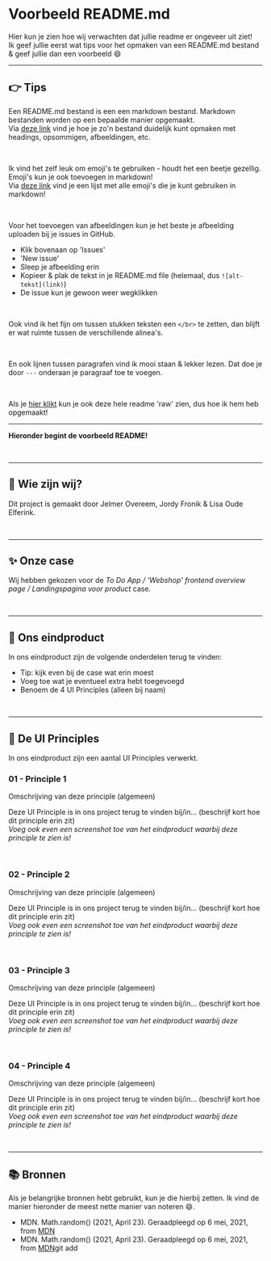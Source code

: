 # Voorbeeld README.md
Hier kun je zien hoe wij verwachten dat jullie readme er ongeveer uit ziet!  
Ik geef jullie eerst wat tips voor het opmaken van een README.md bestand & geef jullie dan een voorbeeld :smile:

---

<!-------------------------- New Paragraph -------------------------->

## :point_right: Tips

Een README.md bestand is een een markdown bestand. Markdown bestanden worden op een bepaalde manier opgemaakt.  
Via [deze link](https://www.markdownguide.org/cheat-sheet/) vind je hoe je zo'n bestand duidelijk kunt opmaken met headings, opsommigen, afbeeldingen, etc.

</br> 

Ik vind het zelf leuk om emoji's te gebruiken - houdt het een beetje gezellig. Emoji's kun je ook toevoegen in markdown!  
Via [deze link](https://github.com/ikatyang/emoji-cheat-sheet) vind je een lijst met alle emoji's die je kunt gebruiken in markdown!

</br> 

Voor het toevoegen van afbeeldingen kun je het beste je afbeelding uploaden bij je issues in GitHub.  
- Klik bovenaan op 'Issues'
- 'New issue'
- Sleep je afbeelding erin
- Kopieer & plak de tekst in je README.md file (helemaal, dus `![alt-tekst](link)`)
- De issue kun je gewoon weer wegklikken

</br>

Ook vind ik het fijn om tussen stukken teksten een `</br>` te zetten, dan blijft er wat ruimte tussen de verschillende alinea's.

</br>

En ook lijnen tussen paragrafen vind ik mooi staan & lekker lezen. Dat doe je door `---` onderaan je paragraaf toe te voegen.

</br>

Als je [hier klikt](https://raw.githubusercontent.com/lisaoude/examplereadme/main/README.md) kun je ook deze hele readme 'raw' zien, dus hoe ik hem heb opgemaakt!

---

<!-------------------------- New Paragraph -------------------------->
<!-- Deze comments vind ik handig om delen tekst uit elkaar te houden, maar zijn niet nodig hoor :) -->

**Hieronder begint de voorbeeld README!**

</br>

---

<!-------------------------- New Paragraph -------------------------->

## :dancers: Wie zijn wij?

Dit project is gemaakt door Jelmer Overeem, Jordy Fronik & Lisa Oude Elferink.

</br>

---

<!-------------------------- New Paragraph -------------------------->

## :sparkles: Onze case

Wij hebben gekozen voor de _To Do App / 'Webshop' frontend overview page / Landingspagina voor product_ case.

</br>

---

<!-------------------------- New Paragraph -------------------------->

## :gem: Ons eindproduct

In ons eindproduct zijn de volgende onderdelen terug te vinden:
- Tip: kijk even bij de case wat erin moest
- Voeg toe wat je eventueel extra hebt toegevoegd
- Benoem de 4 UI Principles (alleen bij naam)

</br>

---

<!-------------------------- New Paragraph -------------------------->

## :memo: De UI Principles

In ons eindproduct zijn een aantal UI Principles verwerkt.

### 01 - Principle 1
Omschrijving van deze principle (algemeen)  

Deze UI Principle is in ons project terug te vinden bij/in... (beschrijf kort hoe dit principle erin zit)  
_Voeg ook even een screenshot toe van het eindproduct waarbij deze principle te zien is!_

</br>

### 02 - Principle 2
Omschrijving van deze principle (algemeen)  

Deze UI Principle is in ons project terug te vinden bij/in... (beschrijf kort hoe dit principle erin zit)  
_Voeg ook even een screenshot toe van het eindproduct waarbij deze principle te zien is!_

</br>

### 03 - Principle 3
Omschrijving van deze principle (algemeen)  

Deze UI Principle is in ons project terug te vinden bij/in... (beschrijf kort hoe dit principle erin zit)  
_Voeg ook even een screenshot toe van het eindproduct waarbij deze principle te zien is!_

</br>

### 04 - Principle 4
Omschrijving van deze principle (algemeen)  

Deze UI Principle is in ons project terug te vinden bij/in... (beschrijf kort hoe dit principle erin zit)  
_Voeg ook even een screenshot toe van het eindproduct waarbij deze principle te zien is!_

</br>

---


<!-------------------------- New Paragraph -------------------------->

## :books: Bronnen
Als je belangrijke bronnen hebt gebruikt, kun je die hierbij zetten. Ik vind de manier hieronder de meest nette manier van noteren :smile:.

- MDN. Math.random() (2021, April 23). Geraadpleegd op 6 mei, 2021, from [MDN](https://developer.mozilla.org/en-US/docs/Web/JavaScript/Reference/Global_Objects/Math/random)
- MDN. Math.random() (2021, April 23). Geraadpleegd op 6 mei, 2021, from [MDN](https://developer.mozilla.org/en-US/docs/Web/JavaScript/Reference/Global_Objects/Math/random)git add